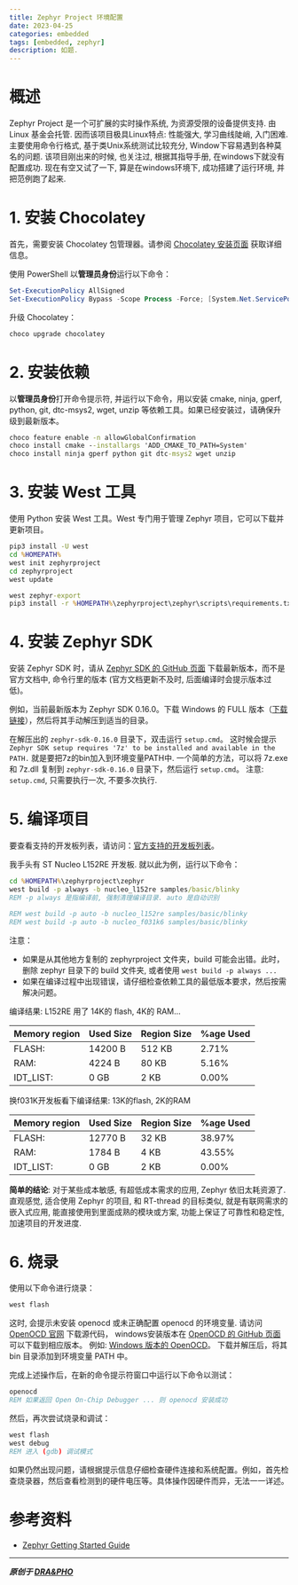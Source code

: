 ```yaml
---
title: Zephyr Project 环境配置
date: 2023-04-25
categories: embedded
tags: [embedded, zephyr]
description: 如题.
---
```



# 概述

Zephyr Project 是一个可扩展的实时操作系统, 为资源受限的设备提供支持. 由 Linux 基金会托管.
因而该项目极具Linux特点: 性能强大, 学习曲线陡峭, 入门困难. 主要使用命令行格式, 基于类Unix系统测试比较充分, Window下容易遇到各种莫名的问题.
该项目刚出来的时候, 也关注过, 根据其指导手册, 在windows下就没有配置成功. 现在有空又试了一下, 算是在windows环境下, 成功搭建了运行环境, 并把范例跑了起来.



# 1. 安装 Chocolatey

首先，需要安装 Chocolatey 包管理器。请参阅 [Chocolatey 安装页面](https://chocolatey.org/install) 获取详细信息。

使用 PowerShell 以**管理员身份**运行以下命令：

```powershell
Set-ExecutionPolicy AllSigned
Set-ExecutionPolicy Bypass -Scope Process -Force; [System.Net.ServicePointManager]::SecurityProtocol = [System.Net.ServicePointManager]::SecurityProtocol -bor 3072; iex ((New-Object System.Net.WebClient).DownloadString('https://community.chocolatey.org/install.ps1'))
```

升级 Chocolatey：

```powershell
choco upgrade chocolatey
```


# 2. 安装依赖

以**管理员身份**打开命令提示符, 并运行以下命令，用以安装 cmake, ninja, gperf, python, git, dtc-msys2, wget, unzip 等依赖工具。如果已经安装过，请确保升级到最新版本。

```cmd
choco feature enable -n allowGlobalConfirmation
choco install cmake --installargs 'ADD_CMAKE_TO_PATH=System'
choco install ninja gperf python git dtc-msys2 wget unzip
```


# 3. 安装 West 工具

使用 Python 安装 West 工具。West 专门用于管理 Zephyr 项目，它可以下载并更新项目。

```cmd
pip3 install -U west
cd %HOMEPATH%
west init zephyrproject
cd zephyrproject
west update

west zephyr-export
pip3 install -r %HOMEPATH%\zephyrproject\zephyr\scripts\requirements.txt
```

# 4. 安装 Zephyr SDK

安装 Zephyr SDK 时，请从 [Zephyr SDK 的 GitHub 页面](https://github.com/zephyrproject-rtos/sdk-ng/releases) 下载最新版本，而不是官方文档中, 命令行里的版本 (官方文档更新不及时, 后面编译时会提示版本过低)。

例如，当前最新版本为 Zephyr SDK 0.16.0。下载 Windows 的 FULL 版本（[下载链接](https://github.com/zephyrproject-rtos/sdk-ng/releases/download/v0.16.0/zephyr-sdk-0.16.0_windows-x86_64.7z)），然后将其手动解压到适当的目录。

在解压出的 `zephyr-sdk-0.16.0` 目录下，双击运行 `setup.cmd`。
这时候会提示 `Zephyr SDK setup requires '7z' to be installed and available in the PATH.` 就是要把7z的bin加入到环境变量PATH中.
一个简单的方法，可以将 7z.exe 和 7z.dll 复制到 `zephyr-sdk-0.16.0` 目录下，然后运行 `setup.cmd`。
注意: `setup.cmd`, 只需要执行一次, 不要多次执行.


# 5. 编译项目

要查看支持的开发板列表，请访问：[官方支持的开发板列表](https://docs.zephyrproject.org/3.1.0/boards/index.html#boards)。

我手头有 ST Nucleo L152RE 开发板. 就以此为例，运行以下命令：

```cmd
cd %HOMEPATH%\zephyrproject\zephyr
west build -p always -b nucleo_l152re samples/basic/blinky
REM -p always 是指编译前, 强制清理编译目录. auto 是自动识别

REM west build -p auto -b nucleo_l152re samples/basic/blinky
REM west build -p auto -b nucleo_f031k6 samples/basic/blinky
```

注意：
- 如果是从其他地方复制的 zephyrproject 文件夹，build 可能会出错。此时，删除 zephyr 目录下的 build 文件夹, 或者使用 `west build -p always ...`
- 如果在编译过程中出现错误，请仔细检查依赖工具的最低版本要求，然后按需解决问题。

编译结果: L152RE 用了 14K的 flash, 4K的 RAM...

|  Memory region    |  Used Size    |  Region Size    | %age Used     |
| ---- | ---- | ---- | ---- |
|  FLASH:    |   14200 B   | 512 KB     |  2.71%    |
|  RAM:     |  4224 B    |  80 KB    |    5.16%  |
|  IDT_LIST:      | 0 GB     |  2 KB    |  0.00%    |


换f031K开发板看下编译结果: 13K的flash, 2K的RAM

|  Memory region    |  Used Size    | Region Size     | %age Used     |
| ---- | ---- | ---- | ---- |
|  FLASH:     | 12770 B     |  32 KB     | 38.97%     |
|  RAM:     |  1784 B      |  4 KB     |  43.55%    |
| IDT_LIST:     |  0 GB     |  2 KB    |  0.00%    |

**简单的结论**: 对于某些成本敏感, 有超低成本需求的应用, Zephyr 依旧太耗资源了. 直观感觉, 适合使用 Zephyr 的项目, 和 RT-thread 的目标类似, 就是有联网需求的嵌入式应用, 能直接使用到里面成熟的模块或方案, 功能上保证了可靠性和稳定性, 加速项目的开发进度.


# 6. 烧录

使用以下命令进行烧录：

```cmd
west flash
```

这时, 会提示未安装 openocd 或未正确配置 openocd 的环境变量.
请访问 [OpenOCD 官网](https://openocd.org/pages/getting-openocd.html) 下载源代码，
windows安装版本在 [OpenOCD 的 GitHub 页面](https://github.com/openocd-org/openocd/releases/tag/v0.12.0) 可以下载到相应版本。
例如:  [Windows 版本的 OpenOCD](https://github.com/openocd-org/openocd/releases/download/v0.12.0/openocd-v0.12.0-i686-w64-mingw32.tar.gz)。
下载并解压后，将其 bin 目录添加到环境变量 PATH 中。

完成上述操作后，在新的命令提示符窗口中运行以下命令以测试：

```cmd
openocd
REM 如果返回 Open On-Chip Debugger ... 则 openocd 安装成功
```

然后，再次尝试烧录和调试：

```cmd
west flash
west debug
REM 进入 (gdb) 调试模式
```

如果仍然出现问题，请根据提示信息仔细检查硬件连接和系统配置。例如，首先检查烧录器，然后查看检测到的硬件电压等。具体操作因硬件而异，无法一一详述。



# 参考资料

- [Zephyr Getting Started Guide](https://docs.zephyrproject.org/3.1.0/develop/getting_started/index.html)


----------

***原创于 [DRA&PHO](https://draapho.github.io/)***